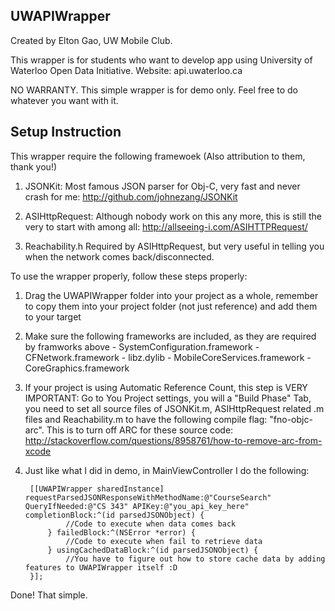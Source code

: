## UWAPIWrapper ##

Created by Elton Gao, UW Mobile Club.

This wrapper is for students who want to develop app using University of Waterloo Open Data Initiative.
Website: api.uwaterloo.ca

NO WARRANTY. This simple wrapper is for demo only. Feel free to do whatever you want with it.

## Setup Instruction ##
This wrapper require the following framewoek (Also attribution to them, thank you!)

1. JSONKit: Most famous JSON parser for Obj-C, very fast and never crash for me: http://github.com/johnezang/JSONKit

2. ASIHttpRequest: Although nobody work on this any more, this is still the very to start with among all: http://allseeing-i.com/ASIHTTPRequest/

3. Reachability.h Required by ASIHttpRequest, but very useful in telling you when the network comes back/disconnected.

To use the wrapper properly, follow these steps properly:
1. Drag the UWAPIWrapper folder into your project as a whole, remember to copy them into your project folder (not just reference) and add them to your target

2. Make sure the following frameworks are included, as they are required by framworks above
        - SystemConfiguration.framework
        - CFNetwork.framework
        - libz.dylib
        - MobileCoreServices.framework
        - CoreGraphics.framework  

3. If your project is using Automatic Reference Count, this step is VERY IMPORTANT:
        Go to You Project settings, you will a "Build Phase" Tab, you need to set all source files of JSONKit.m, ASIHttpRequest related .m files and Reachability.m to have the following compile flag: "fno-objc-arc".
        This is to turn off ARC for these source code: http://stackoverflow.com/questions/8958761/how-to-remove-arc-from-xcode

4. Just like what I did in demo, in MainViewController I do the following:

        [[UWAPIWrapper sharedInstance] requestParsedJSONResponseWithMethodName:@"CourseSearch" QueryIfNeeded:@"CS 343" APIKey:@"you_api_key_here" completionBlock:^(id parsedJSONObject) {
                //Code to execute when data comes back
            } failedBlock:^(NSError *error) {
                //Code to execute when fail to retrieve data
            } usingCachedDataBlock:^(id parsedJSONObject) {
                //You have to figure out how to store cache data by adding features to UWAPIWrapper itself :D
        }];


Done! That simple.